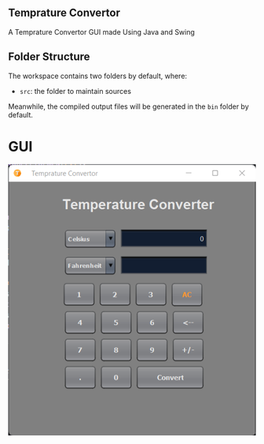## Temprature Convertor

A Temprature Convertor GUI made Using Java and Swing

## Folder Structure

The workspace contains two folders by default, where:

- `src`: the folder to maintain sources

Meanwhile, the compiled output files will be generated in the `bin` folder by default.

# GUI

<img src="https://github.com/zaidmukaddam/Temprature-Convertor/blob/main/gui.png">
